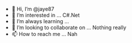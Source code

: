 - 👋 Hi, I’m @jaye87
- 👀 I’m interested in ... C#.Net
- 🌱 I’m always learning ... 
- 💞️ I’m looking to collaborate on ... Nothing really
- 📫 How to reach me ... Nah

<!---
jaye87/jaye87 is a ✨ special ✨ repository because its `README.md` (this file) appears on your GitHub profile.
You can click the Preview link to take a look at your changes.
--->
